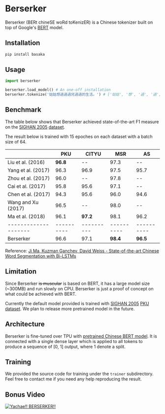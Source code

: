 # Berserker
Berserker (BERt chineSE woRd toKenizER) is a Chinese tokenizer built on top of Google's [BERT](https://github.com/google-research/bert) model.

## Installation
```python
pip install basaka
```

## Usage
```python
import berserker

berserker.load_model() # An one-off installation
berserker.tokenize('姑姑想過過過兒過過的生活。') # ['姑姑', '想', '過', '過', '過兒', '過過', '的', '生活', '。']
```

## Benchmark
The table below shows that Berserker achieved state-of-the-art F1 measure on the [SIGHAN 2005](http://sighan.cs.uchicago.edu/bakeoff2005/) [dataset](http://sighan.cs.uchicago.edu/bakeoff2005/data/icwb2-data.zip).

The result below is trained with 15 epoches on each dataset with a batch size of 64.

|                    | PKU      | CITYU    | MSR      | AS       |
|--------------------|----------|----------|----------|----------|
| Liu et al. (2016)  | **96.8** | --       | 97.3     | --       |
| Yang et al. (2017) | 96.3     | 96.9     | 97.5     | 95.7     |
| Zhou et al. (2017) | 96.0     | --       | 97.8     | --       |
| Cai et al. (2017)  | 95.8     | 95.6     | 97.1     | --       |
| Chen et al. (2017) | 94.3     | 95.6     | 96.0     | 94.6     |
| Wang and Xu (2017) | 96.5     | --       | 98.0     | --       |
| Ma et al. (2018)   | 96.1     | **97.2** | 98.1     | 96.2     |
|--------------------|----------|----------|----------|----------|
| Berserker          | 96.6     | 97.1     | **98.4** | **96.5** |

Reference: [Ji Ma, Kuzman Ganchev, David Weiss - State-of-the-art Chinese Word Segmentation with Bi-LSTMs](https://arxiv.org/pdf/1808.06511.pdf)

## Limitation
Since Berserker ~~is muscular~~ is based on BERT, it has a large model size (~300MB) and run slowly on CPU. Berserker is just a proof of concept on what could be achieved with BERT.

Currently the default model provided is trained with [SIGHAN 2005](http://sighan.cs.uchicago.edu/bakeoff2005/) [PKU dataset](http://sighan.cs.uchicago.edu/bakeoff2005/data/icwb2-data.zip). We plan to release more pretrained model in the future.

## Architecture
Berserker is fine-tuned over TPU with [pretrained Chinese BERT model](https://storage.googleapis.com/bert_models/2018_11_03/chinese_L-12_H-768_A-12.zip). It is connected with a single dense layer which is applied to all tokens to produce a sequence of [0, 1] output, where 1 denote a split.

## Training
We provided the source code for training under the `trainer` subdirectory. Feel free to contact me if you need any help reproducing the result.

## Bonus Video
[<img src="https://img.youtube.com/vi/H_xmyvABZnE/maxres1.jpg" alt="Yachae!! BERSERKER!!"/>](https://www.youtube.com/watch?v=H_xmyvABZnE)
